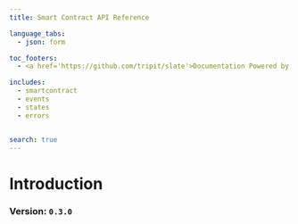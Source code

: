 ```yaml
---
title: Smart Contract API Reference

language_tabs:
  - json: form

toc_footers:
  - <a href='https://github.com/tripit/slate'>Documentation Powered by Slate</a>

includes:
  - smartcontract
  - events
  - states
  - errors


search: true
---
```


# Introduction

### Version: `0.3.0`
